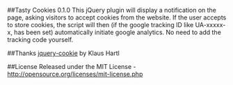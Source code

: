 ##Tasty Cookies 0.1.0
This jQuery plugin will display a notification on the page, asking visitors to accept cookies from the website.
If the user accepts to store cookies, the script will then (if the google tracking ID like UA-xxxxx-x, has been set) automatically initiate google analytics. No need to add the tracking code yourself.

##Thanks
[jquery-cookie](https://github.com/carhartl/jquery-cookie) by Klaus Hartl

##License
Released under the MIT License - http://opensource.org/licenses/mit-license.php
